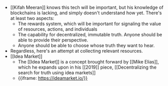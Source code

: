 - [[Kifah Meeran]] knows this tech will be important, but his knowledge of blockchains is lacking, and simply doesn't understand how yet. There's at least two aspects: 
    - The rewards system, which will be important for signaling the value of resources, actions, and individuals
    - The capability for decentralized, immutable truth. Anyone should be able to provide their perspective. 
    - Anyone should be able to choose whose truth they want to hear.
- Regardless, here's an attempt at collecting relevant resources.
- [[Idea Market]]
    - The [[Idea Market]] is a concept brought forward by [[Mike Elias]], which he expands upon in his [[2019]] piece, [[Decentralizing the search for truth using idea markets]]
    - {{iframe: https://ideamarket.io/}}
